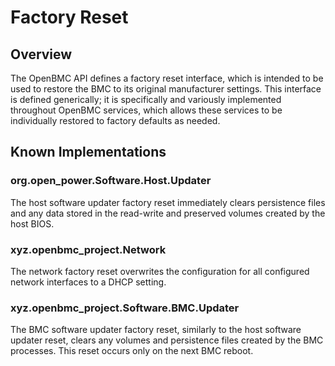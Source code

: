 # Factory Reset

## Overview

The OpenBMC API defines a factory reset interface, which is intended to be used
to restore the BMC to its original manufacturer settings. This interface is
defined generically; it is specifically and variously implemented throughout
OpenBMC services, which allows these services to be individually restored to
factory defaults as needed.

## Known Implementations

### org.open_power.Software.Host.Updater

The host software updater factory reset immediately clears persistence files
and any data stored in the read-write and preserved volumes created by the host
BIOS.

### xyz.openbmc_project.Network

The network factory reset overwrites the configuration for all configured
network interfaces to a DHCP setting.

### xyz.openbmc_project.Software.BMC.Updater

The BMC software updater factory reset, similarly to the host software updater
reset, clears any volumes and persistence files created by the BMC processes.
This reset occurs only on the next BMC reboot.
